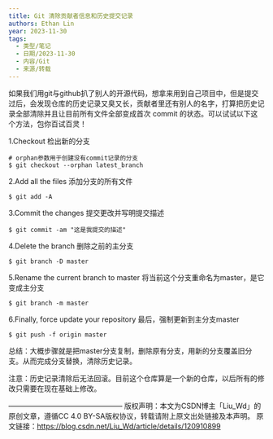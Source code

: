 ```yaml
---
title: Git 清除贡献者信息和历史提交记录
authors: Ethan Lin
year: 2023-11-30
tags:
  - 类型/笔记
  - 日期/2023-11-30
  - 内容/Git
  - 来源/转载
---
```



如果我们用git与github扒了别人的开源代码，想拿来用到自己项目中，但是提交过后，会发现仓库的历史记录又臭又长，贡献者里还有别人的名字，打算把历史记录全部清除并且让目前所有文件全部变成首次 commit 的状态。可以试试以下这个方法，包你百试百灵！

1.Checkout
检出新的分支

```
# orphan参数用于创建没有commit记录的分支
$ git checkout --orphan latest_branch
```

2.Add all the files
添加分支的所有文件
```
$ git add -A
```

3.Commit the changes
提交更改并写明提交描述
```
$ git commit -am "这是我提交的描述"
```

4.Delete the branch
删除之前的主分支
```
$ git branch -D master
```

5.Rename the current branch to master 
将当前这个分支重命名为master，是它变成主分支
```
$ git branch -m master
```

6.Finally, force update your repository
最后，强制更新到主分支master
```
$ git push -f origin master
```

总结：大概步骤就是把master分支复制，删除原有分支，用新的分支覆盖旧分支。从而完成分支替换，清除历史记录。

注意：历史记录清除后无法回滚。目前这个仓库算是一个新的仓库，以后所有的修改只需要在现在基础上修改。

————————————————
版权声明：本文为CSDN博主「Liu_Wd」的原创文章，遵循CC 4.0 BY-SA版权协议，转载请附上原文出处链接及本声明。
原文链接：https://blog.csdn.net/Liu_Wd/article/details/120910899